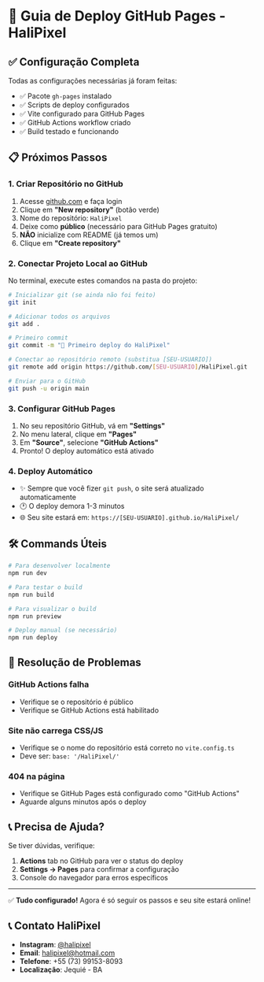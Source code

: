 # 🚀 Guia de Deploy GitHub Pages - HaliPixel

## ✅ Configuração Completa
Todas as configurações necessárias já foram feitas:
- ✅ Pacote `gh-pages` instalado
- ✅ Scripts de deploy configurados
- ✅ Vite configurado para GitHub Pages
- ✅ GitHub Actions workflow criado
- ✅ Build testado e funcionando

## 📋 Próximos Passos

### 1. Criar Repositório no GitHub

1. Acesse [github.com](https://github.com) e faça login
2. Clique em **"New repository"** (botão verde)
3. Nome do repositório: `HaliPixel`
4. Deixe como **público** (necessário para GitHub Pages gratuito)
5. **NÃO** inicialize com README (já temos um)
6. Clique em **"Create repository"**

### 2. Conectar Projeto Local ao GitHub

No terminal, execute estes comandos na pasta do projeto:

```bash
# Inicializar git (se ainda não foi feito)
git init

# Adicionar todos os arquivos
git add .

# Primeiro commit
git commit -m "🚀 Primeiro deploy do HaliPixel"

# Conectar ao repositório remoto (substitua [SEU-USUARIO])
git remote add origin https://github.com/[SEU-USUARIO]/HaliPixel.git

# Enviar para o GitHub
git push -u origin main
```

### 3. Configurar GitHub Pages

1. No seu repositório GitHub, vá em **"Settings"**
2. No menu lateral, clique em **"Pages"**
3. Em **"Source"**, selecione **"GitHub Actions"**
4. Pronto! O deploy automático está ativado

### 4. Deploy Automático

- ✨ Sempre que você fizer `git push`, o site será atualizado automaticamente
- 🕐 O deploy demora 1-3 minutos
- 🌐 Seu site estará em: `https://[SEU-USUARIO].github.io/HaliPixel/`

## 🛠 Commands Úteis

```bash
# Para desenvolver localmente
npm run dev

# Para testar o build
npm run build

# Para visualizar o build
npm run preview

# Deploy manual (se necessário)
npm run deploy
```

## 🚨 Resolução de Problemas

### GitHub Actions falha
- Verifique se o repositório é público
- Verifique se GitHub Actions está habilitado

### Site não carrega CSS/JS
- Verifique se o nome do repositório está correto no `vite.config.ts`
- Deve ser: `base: '/HaliPixel/'`

### 404 na página
- Verifique se GitHub Pages está configurado como "GitHub Actions"
- Aguarde alguns minutos após o deploy

## 📞 Precisa de Ajuda?

Se tiver dúvidas, verifique:
1. **Actions** tab no GitHub para ver o status do deploy
2. **Settings → Pages** para confirmar a configuração
3. Console do navegador para erros específicos

---

✅ **Tudo configurado!** Agora é só seguir os passos e seu site estará online!

## 📞 Contato HaliPixel
- **Instagram**: [@halipixel](https://instagram.com/halipixel)
- **Email**: halipixel@hotmail.com
- **Telefone**: +55 (73) 99153-8093
- **Localização**: Jequié - BA
